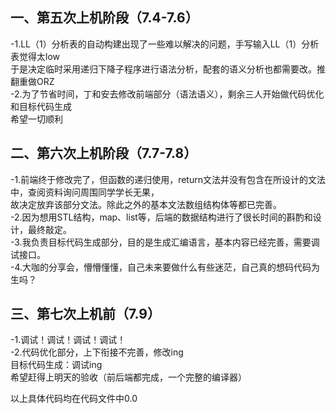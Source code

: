 一、第五次上机阶段（7.4-7.6）  
-
-1.LL（1）分析表的自动构建出现了一些难以解决的问题，手写输入LL（1）分析表觉得太low    
于是决定临时采用递归下降子程序进行语法分析，配套的语义分析也都需要改。推翻重做ORZ  
-2.为了节省时间，丁和安去修改前端部分（语法语义），剩余三人开始做代码优化和目标代码生成  
希望一切顺利
  
二、第六次上机阶段（7.7-7.8）  
-
-1.前端终于修改完了，但函数的递归使用，return文法并没有包含在所设计的文法中，查阅资料询问周围同学学长无果，  
故决定放弃该部分文法。除此之外的基本文法数组结构体等都已完善。  
-2.因为想用STL结构，map、list等，后端的数据结构进行了很长时间的斟酌和设计，最终敲定。  
-3.我负责目标代码生成部分，目的是生成汇编语言，基本内容已经完善，需要调试接口。   
-4.大咖的分享会，懵懵懂懂，自己未来要做什么有些迷茫，自己真的想码代码为生吗？    
  
三、第七次上机前（7.9）
-
-1.调试！调试！调试！调试！    
-2.代码优化部分，上下衔接不完善，修改ing  
     目标代码生成：调试ing  
希望赶得上明天的验收（前后端都完成，一个完整的编译器）
  
以上具体代码均在代码文件中0.0  
